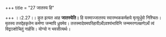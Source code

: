+++
title = "27 जातस्य हि"

+++
।।2.27।। कुत इत्यत आह **जातस्येति।** हि यस्माज्जातस्य
स्वारम्भककर्मक्षये मृत्युर्धुवो निश्चितः। मृतस्य तत्तद्देहकृतेन कर्मणा
जन्मापि ध्रुवमेव। तत्तस्मादेवमपरिहार्येऽर्थेऽवश्यंभाविनि
जन्ममरणलक्षणेऽर्थे त्वं विद्वाञ्शोचितुं नार्हसि। योग्यो न भवसीत्यर्थः।  
